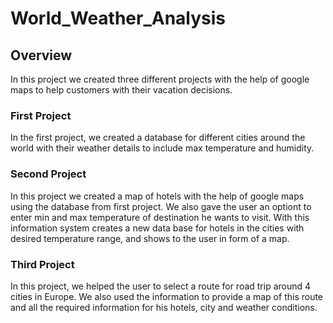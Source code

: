 # World_Weather_Analysis
## Overview
In this project we created three different projects with the help of google maps to help customers with their vacation decisions.
### First Project
In the first project, we created a database for different cities around the world with their weather details to include max temperature and humidity.
### Second Project
In this project we created a map of hotels with the help of google maps using the database from first project. We also gave the user an optiont to enter min and max temperature of destination he wants to visit. With this information system creates a new data base for hotels in the cities with desired temperature range, and shows to the user in form of a map.
### Third Project
In this project, we helped the user to select a route for road trip around 4 cities in Europe. We also used the information to provide a map of this route and all the required information for his hotels, city and weather conditions.
